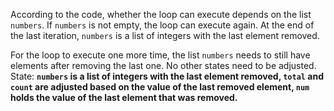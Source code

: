 According to the code, whether the loop can execute depends on the list `numbers`. If `numbers` is not empty, the loop can execute again. At the end of the last iteration, `numbers` is a list of integers with the last element removed. 

For the loop to execute one more time, the list `numbers` needs to still have elements after removing the last one. No other states need to be adjusted.
State: **`numbers` is a list of integers with the last element removed, `total` and `count` are adjusted based on the value of the last removed element, `num` holds the value of the last element that was removed.**